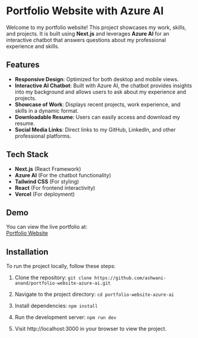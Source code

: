 # Portfolio Website with Azure AI

Welcome to my portfolio website! This project showcases my work, skills, and projects. It is built using **Next.js** and leverages **Azure AI** for an interactive chatbot that answers questions about my professional experience and skills.

## Features

- **Responsive Design**: Optimized for both desktop and mobile views.
- **Interactive AI Chatbot**: Built with Azure AI, the chatbot provides insights into my background and allows users to ask about my experience and projects.
- **Showcase of Work**: Displays recent projects, work experience, and skills in a dynamic format.
- **Downloadable Resume**: Users can easily access and download my resume.
- **Social Media Links**: Direct links to my GitHub, LinkedIn, and other professional platforms.

## Tech Stack

- **Next.js** (React Framework)
- **Azure AI** (For the chatbot functionality)
- **Tailwind CSS** (For styling)
- **React** (For frontend interactivity)
- **Vercel** (For deployment)

## Demo

You can view the live portfolio at:  
[Portfolio Website](https://ashwani-anand.github.io/portfolio-website-azure-ai)

## Installation

To run the project locally, follow these steps:

1. Clone the repository:
   ```git clone https://github.com/ashwani-anand/portfolio-website-azure-ai.git```

2. Navigate to the project directory:
    ```cd portfolio-website-azure-ai```

3. Install dependencies:
    ```npm install```

4. Run the development server:
    ```npm run dev```

5. Visit http://localhost:3000 in your browser to view the project.
